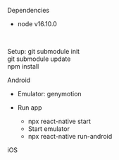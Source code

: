 Dependencies  
  * node v16.10.0

&nbsp;

Setup:
git submodule init  
git submodule update  
npm install  

Android  
  * Emulator: genymotion  

  * Run app
    - npx react-native start  
    - Start emulator
    - npx react-native run-android  

iOS
  